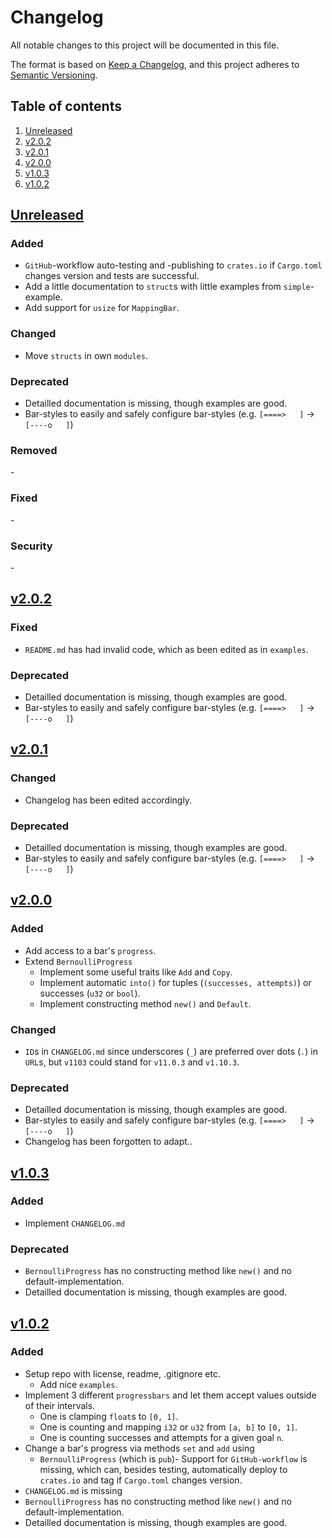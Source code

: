 # Changelog

All notable changes to this project will be documented in this file.

The format is based on [Keep a Changelog][keepachangelog], and this project adheres to [Semantic Versioning][semver].


## Table of contents

1. [Unreleased](#unreleased)
1. [v2.0.2](#v2_0_2)
1. [v2.0.1](#v2_0_1)
1. [v2.0.0](#v2_0_0)
1. [v1.0.3](#v1_0_3)
1. [v1.0.2](#v1_0_2)


## [Unreleased] <a name="unreleased"></a>

### Added

- `GitHub`-workflow auto-testing and -publishing to `crates.io` if `Cargo.toml` changes version and tests are successful.
- Add a little documentation to `struct`s with little examples from `simple`-example.
- Add support for `usize` for `MappingBar`.


### Changed

- Move `structs` in own `modules`.


### Deprecated

- Detailled documentation is missing, though examples are good.
- Bar-styles to easily and safely configure bar-styles (e.g. `[====>   ]` -> `[----o   ]`)


### Removed

\-


### Fixed

\-


### Security

\-


## [v2.0.2] <a name="v2_0_2"></a>

### Fixed

- `README.md` has had invalid code, which as been edited as in `examples`.

### Deprecated

- Detailled documentation is missing, though examples are good.
- Bar-styles to easily and safely configure bar-styles (e.g. `[====>   ]` -> `[----o   ]`)


## [v2.0.1] <a name="v2_0_1"></a>

### Changed

- Changelog has been edited accordingly.


### Deprecated

- Detailled documentation is missing, though examples are good.
- Bar-styles to easily and safely configure bar-styles (e.g. `[====>   ]` -> `[----o   ]`)


## [v2.0.0] <a name="v2_0_0"></a>

### Added

- Add access to a bar's `progress`.
- Extend `BernoulliProgress`
  - Implement some useful traits like `Add` and `Copy`.
  - Implement automatic `into()` for tuples (`(successes, attempts)`) or successes (`u32` or `bool`).
  - Implement constructing method `new()` and `Default`.


### Changed

- `ID`s in `CHANGELOG.md` since underscores (`_`) are preferred over dots (`.`) in `URL`s, but `v1103` could stand for `v11.0.3` and `v1.10.3`.


### Deprecated

- Detailled documentation is missing, though examples are good.
- Bar-styles to easily and safely configure bar-styles (e.g. `[====>   ]` -> `[----o   ]`)
- Changelog has been forgotten to adapt..


## [v1.0.3] <a name="v1_0_3"></a>

### Added

- Implement `CHANGELOG.md`


### Deprecated

- `BernoulliProgress` has no constructing method like `new()` and no default-implementation.
- Detailled documentation is missing, though examples are good.


## [v1.0.2] <a name="v1_0_2"></a>

### Added

- Setup repo with license, readme, .gitignore etc.
  - Add nice `examples`.
- Implement 3 different `progressbars` and let them accept values outside of their intervals.
  - One is clamping `float`s to `[0, 1]`.
  - One is counting and mapping `i32` or `u32` from `[a, b]` to `[0, 1]`.
  - One is counting successes and attempts for a given goal `n`.
- Change a bar's progress via methods `set` and `add` using
  - `BernoulliProgress` (which is `pub`)- Support for `GitHub-workflow` is missing, which can, besides testing, automatically deploy to `crates.io` and tag if `Cargo.toml` changes version.
- `CHANGELOG.md` is missing
- `BernoulliProgress` has no constructing method like `new()` and no default-implementation.
- Detailled documentation is missing, though examples are good.


[keepachangelog]: https://keepachangelog.com/en/
[semver]: https://semver.org/

[Unreleased]: https://github.com/dominicparga/progressing/compare/v2.0.2...HEAD
[v2.0.2]: https://github.com/dominicparga/progressing/compare/v2.0.1...v2.0.2
[v2.0.1]: https://github.com/dominicparga/progressing/compare/v2.0.0...v2.0.1
[v2.0.0]: https://github.com/dominicparga/progressing/compare/v1.0.3...v2.0.0
[v1.0.3]: https://github.com/dominicparga/progressing/compare/v1.0.2...v1.0.3
[v1.0.2]: https://github.com/dominicparga/progressing/releases/tag/v1.0.2
